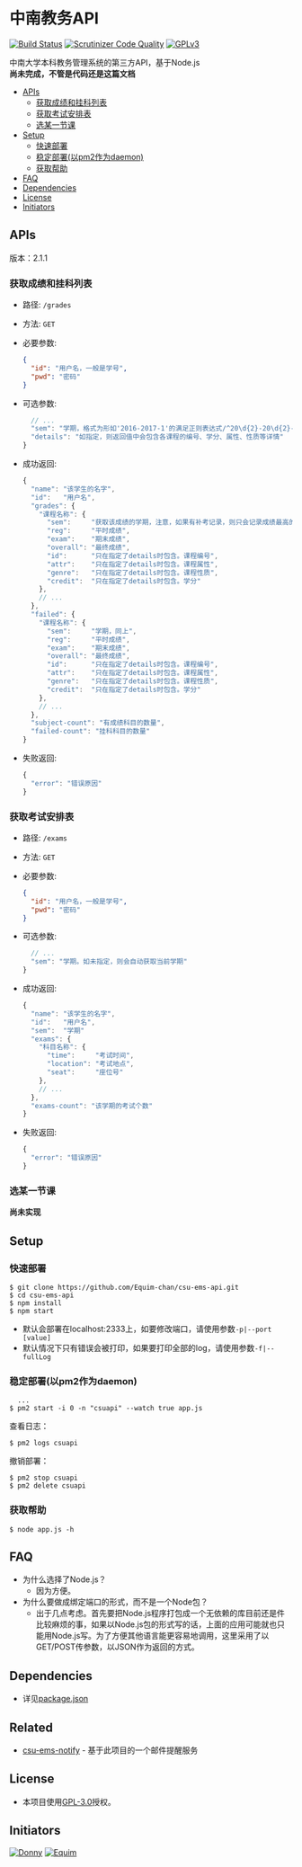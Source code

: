 # 中南教务API #
[![Build Status](https://scrutinizer-ci.com/g/Equim-chan/csu-ems-api/badges/build.png?b=master)](https://scrutinizer-ci.com/g/Equim-chan/csu-ems-api/build-status/master) [![Scrutinizer Code Quality](https://scrutinizer-ci.com/g/Equim-chan/csu-ems-api/badges/quality-score.png?b=master)](https://scrutinizer-ci.com/g/Equim-chan/csu-ems-api/?branch=master) [![GPLv3](https://img.shields.io/badge/Lisence-GPLv3-blue.svg)](https://github.com/Equim-chan/csu-ems-api/blob/master/LICENSE)

中南大学本科教务管理系统的第三方API，基于Node.js  
__尚未完成，不管是代码还是这篇文档__

- [APIs](#apis)
  - [获取成绩和挂科列表](#获取成绩和挂科列表)
  - [获取考试安排表](#获取考试安排表)
  - [选某一节课](#选某一节课)
- [Setup](#setup)
  - [快速部署](#快速部署)
  - [稳定部署(以pm2作为daemon)](#稳定部署以pm2作为daemon)
  - [获取帮助](#获取帮助)
- [FAQ](#faq)
- [Dependencies](#dependencies)
- [License](#license)
- [Initiators](#initiators)

## APIs ##

版本：2.1.1

### 获取成绩和挂科列表 ###
* 路径: `/grades`
* 方法: `GET`
* 必要参数:

  ```JSON
  {
    "id": "用户名，一般是学号",
    "pwd": "密码"
  }
  ```
* 可选参数:

  ```JavaScript
    // ...
    "sem": "学期，格式为形如'2016-2017-1'的满足正则表达式/^20\d{2}-20\d{2}-[1-2]$/的字符串。如未指定，则会获取所有学期的成绩",
    "details": "如指定，则返回值中会包含各课程的编号、学分、属性、性质等详情"
  }
  ```
* 成功返回:

  ```JavaScript
  {
    "name": "该学生的名字",
    "id":   "用户名",
    "grades": {
      "课程名称": {
        "sem":     "获取该成绩的学期，注意，如果有补考记录，则只会记录成绩最高的那个",
        "reg":     "平时成绩",
        "exam":    "期末成绩",
        "overall": "最终成绩",
        "id":      "只在指定了details时包含。课程编号",
        "attr":    "只在指定了details时包含。课程属性",
        "genre":   "只在指定了details时包含。课程性质",
        "credit":  "只在指定了details时包含。学分"
      },
      // ...
    },
    "failed": {
      "课程名称": {
        "sem":     "学期，同上",
        "reg":     "平时成绩",
        "exam":    "期末成绩",
        "overall": "最终成绩",
        "id":      "只在指定了details时包含。课程编号",
        "attr":    "只在指定了details时包含。课程属性",
        "genre":   "只在指定了details时包含。课程性质",
        "credit":  "只在指定了details时包含。学分"
      },
      // ...
    },
    "subject-count": "有成绩科目的数量",
    "failed-count": "挂科科目的数量"
  }
  ```
* 失败返回:

  ```JavaScript
  {
    "error": "错误原因"
  }
  ```
  
### 获取考试安排表 ###
* 路径: `/exams`
* 方法: `GET`
* 必要参数:

  ```JSON
  {
    "id": "用户名，一般是学号",
    "pwd": "密码"
  }
  ```
* 可选参数:

  ```JavaScript
    // ...
    "sem": "学期。如未指定，则会自动获取当前学期"
  }
  ```
* 成功返回:

  ```JavaScript
  {
    "name": "该学生的名字",
    "id":   "用户名",
    "sem":  "学期"
    "exams": {
      "科目名称": {
        "time":     "考试时间",
        "location": "考试地点",
        "seat":     "座位号"
      },
      // ...
    },
    "exams-count": "该学期的考试个数"
  }
  ```
* 失败返回:

  ```JavaScript
  {
    "error": "错误原因"
  }
  ```
  
### 选某一节课 ###
__尚未实现__

## Setup ##

### 快速部署 ###
```shell
$ git clone https://github.com/Equim-chan/csu-ems-api.git
$ cd csu-ems-api
$ npm install
$ npm start
```
* 默认会部署在localhost:2333上，如要修改端口，请使用参数`-p|--port [value]`
* 默认情况下只有错误会被打印，如果要打印全部的log，请使用参数`-f|--fullLog`

### 稳定部署(以pm2作为daemon) ###
```shell
  ...
$ pm2 start -i 0 -n "csuapi" --watch true app.js
```
查看日志：
```shell
$ pm2 logs csuapi
```
撤销部署：
```shell
$ pm2 stop csuapi
$ pm2 delete csuapi
```

### 获取帮助 ###
```shell
$ node app.js -h
```

## FAQ ##
* 为什么选择了Node.js？
  * 因为方便。
* 为什么要做成绑定端口的形式，而不是一个Node包？
  * 出于几点考虑。首先要把Node.js程序打包成一个无依赖的库目前还是件比较麻烦的事，如果以Node.js包的形式写的话，上面的应用可能就也只能用Node.js写。为了方便其他语言能更容易地调用，这里采用了以GET/POST传参数，以JSON作为返回的方式。

## Dependencies ##
* 详见[package.json](https://github.com/Equim-chan/csu-ems-api/blob/master/package.json#L17)

## Related ##
* [csu-ems-notify](https://github.com/Equim-chan/csu-ems-notify) - 基于此项目的一个邮件提醒服务

## License ##
* 本项目使用[GPL-3.0](https://github.com/Equim-chan/csu-ems-api/blob/master/LICENSE)授权。

## Initiators ##
[![Donny](https://avatars3.githubusercontent.com/u/22200374?v=3&s=100 "Donny")](https://github.com/Donny-Hikari)
[![Equim](https://avatars3.githubusercontent.com/u/17795845?v=3&s=100 "Equim")](https://github.com/Equim-chan)